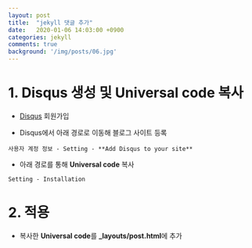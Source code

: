 ```yaml
---
layout: post
title:  "jekyll 댓글 추가"
date:   2020-01-06 14:03:00 +0900
categories: jekyll
comments: true
background: '/img/posts/06.jpg'
---
```


# 1. Disqus 생성 및 Universal code 복사

- [Disqus](https://disqus.com/) 회원가입

- Disqus에서 아래 경로로 이동해 블로그 사이트 등록
```
사용자 계정 정보 - Setting - **Add Disqus to your site**
```

- 아래 경로를 통해 **Universal code** 복사
```
Setting - Installation
```

# 2. 적용

- 복사한 **Universal code**를 **_layouts/post.html**에 추가